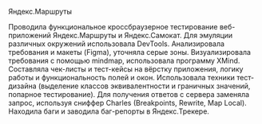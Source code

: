 Яндекс.Маршруты

Проводила функциональное кроссбраузерное тестирование веб-приложений Яндекс.Маршруты и Яндекс.Самокат. Для эмуляции  различных окружений использовала DevTools. Анализировала требования и макеты (Figma), уточняла серые зоны. Визуализировала требования с помощью mindmap, использовала программу XMind. Составляла чек-листы и тест-кейсы на вёрстку приложения, логику работы и функциональность полей и окон. Использовала техники тест-дизайна (выделение классов эквивалентности и граничных значений, попарное тестирование). Для получения ответов с сервера заменяла запрос, используя сниффер Charles (Breakpoints, Rewrite, Map Local). Находила баги и заводила баг-репорты в Яндекс.Трекере.
